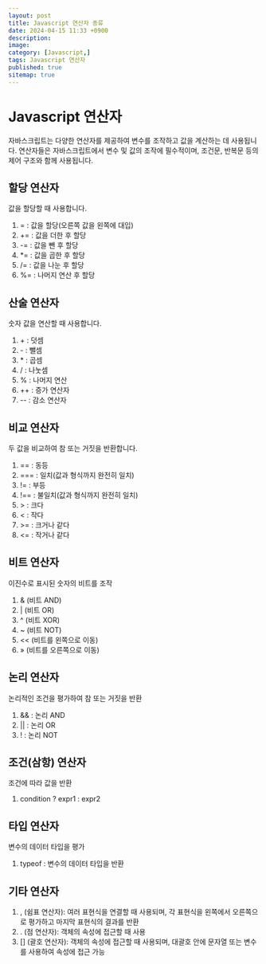 ```yaml
---
layout: post
title: Javascript 연산자 종류
date: 2024-04-15 11:33 +0900
description: 
image: 
category: [Javascript,]
tags: Javascript 연산자
published: true
sitemap: true
---
```



# Javascript 연산자

자바스크립트는 다양한 연산자를 제공하여 변수를 조작하고 값을 계산하는 데 사용됩니다. 연산자들은 자바스크립트에서 변수 및 값의 조작에 필수적이며, 조건문, 반복문 등의 제어 구조와 함께 사용됩니다.

## 할당 연산자

값을 할당할 때 사용합니다.

1. = : 값을 할당(오른쪽 값을 왼쪽에 대입)
2. += : 값을 더한 후 할당
3. -= : 값을 뺀 후 할당
4. *= : 값을 곱한 후 할당
5. /= : 값을 나눈 후 할당
6. %= : 나머지 연산 후 할당

## 산술 연산자

숫자 값을 연산할 때 사용합니다.

1. &#43; : 덧셈
2. &#45; : 뺄셈
3. &#42; : 곱셈
4. / : 나눗셈
5. % : 나머지 연산
6. ++ : 증가 연산자
7. -- : 감소 연산자

## 비교 연산자

두 값을 비교하여 참 또는 거짓을 반환합니다.

1. == : 동등
2. === : 일치(값과 형식까지 완전히 일치)
3. != : 부등
4. !== : 불일치(값과 형식까지 완전히 일치)
5. &gt; : 크다
6. < : 작다
7. &gt;= : 크거나 같다
8. <= : 작거나 같다

## 비트 연산자

이진수로 표시된 숫자의 비트를 조작

1. & (비트 AND)
2. | (비트 OR)
3. ^ (비트 XOR)
4. ~ (비트 NOT)
5. << (비트를 왼쪽으로 이동)
6. &#187; (비트를 오른쪽으로 이동)

## 논리 연산자

논리적인 조건을 평가하여 참 또는 거짓을 반환

1. && : 논리 AND
2. || : 논리 OR
3. ! : 논리 NOT

## 조건(삼항) 연산자

조건에 따라 값을 반환

1. condition ? expr1 : expr2

## 타입 연산자

변수의 데이터 타입을 평가

1. typeof : 변수의 데이터 타입을 반환

## 기타 연산자

1. , (쉼표 연산자): 여러 표현식을 연결할 때 사용되며, 각 표현식을 왼쪽에서 오른쪽으로 평가하고 마지막 표현식의 결과를 반환
2. . (점 연산자): 객체의 속성에 접근할 때 사용
3. [] (괄호 연산자): 객체의 속성에 접근할 때 사용되며, 대괄호 안에 문자열 또는 변수를 사용하여 속성에 접근 가능